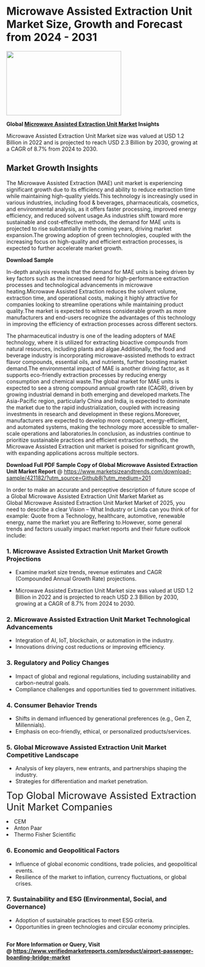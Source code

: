 <H1>Microwave Assisted Extraction Unit Market Size, Growth and Forecast from 2024 - 2031</H1><img class="aligncenter size-medium wp-image-584254" src="https://thirdeyenews.in/wp-content/uploads/2024/09/Global-Market-Research-300x168.jpeg" alt="" width="300" height="168" /><p><strong>Global&nbsp;<a href="https://www.marketsizeandtrends.com/download-sample/421182/?utm_source=Github8j?utm_medium=201">Microwave Assisted Extraction Unit Market</a> Insights</strong></p><p>Microwave Assisted Extraction Unit Market size was valued at USD 1.2 Billion in 2022 and is projected to reach USD 2.3 Billion by 2030, growing at a CAGR of 8.7% from 2024 to 2030.</p><p><h2>Market Growth Insights</h2> <p>The Microwave Assisted Extraction (MAE) unit market is experiencing significant growth due to its efficiency and ability to reduce extraction time while maintaining high-quality yields.This technology is increasingly used in various industries, including food & beverages, pharmaceuticals, cosmetics, and environmental analysis, as it offers faster processing, improved energy efficiency, and reduced solvent usage.As industries shift toward more sustainable and cost-effective methods, the demand for MAE units is projected to rise substantially in the coming years, driving market expansion.The growing adoption of green technologies, coupled with the increasing focus on high-quality and efficient extraction processes, is expected to further accelerate market growth.</p> <p><strong>Download Sample</strong></p> <p>In-depth analysis reveals that the demand for MAE units is being driven by key factors such as the increased need for high-performance extraction processes and technological advancements in microwave heating.Microwave Assisted Extraction reduces the solvent volume, extraction time, and operational costs, making it highly attractive for companies looking to streamline operations while maintaining product quality.The market is expected to witness considerable growth as more manufacturers and end-users recognize the advantages of this technology in improving the efficiency of extraction processes across different sectors.</p> <p>The pharmaceutical industry is one of the leading adopters of MAE technology, where it is utilized for extracting bioactive compounds from natural resources, including plants and algae.Additionally, the food and beverage industry is incorporating microwave-assisted methods to extract flavor compounds, essential oils, and nutrients, further boosting market demand.The environmental impact of MAE is another driving factor, as it supports eco-friendly extraction processes by reducing energy consumption and chemical waste.The global market for MAE units is expected to see a strong compound annual growth rate (CAGR), driven by growing industrial demand in both emerging and developed markets.The Asia-Pacific region, particularly China and India, is expected to dominate the market due to the rapid industrialization, coupled with increasing investments in research and development in these regions.Moreover, manufacturers are expected to develop more compact, energy-efficient, and automated systems, making the technology more accessible to smaller-scale operations and laboratories.In conclusion, as industries continue to prioritize sustainable practices and efficient extraction methods, the Microwave Assisted Extraction unit market is poised for significant growth, with expanding applications across multiple sectors.</p> <p><span class=""><strong>Download Full PDF Sample Copy of Global Microwave Assisted Extraction Unit Market Report</strong> @ <a href="https://www.marketsizeandtrends.com/download-sample/421182/?utm_source=Github8j?utm_medium=201" target="_blank">https://www.marketsizeandtrends.com/download-sample/421182/?utm_source=Github8j?utm_medium=201</a></span></p><p>In order to make an accurate and perceptive description of future scope of a Global&nbsp;Microwave Assisted Extraction Unit Market Market as Global&nbsp;Microwave Assisted Extraction Unit Market Market of 2025, you need to describe a clear Vision &ndash; What Industry or Linda can you think of for example: Quote from a Technology, healthcare, automotive, renewable energy, name the market you are Reffering to.However, some general trends and factors usually impact market reports and their future outlook include:</p><h3>1.&nbsp;<strong>Microwave Assisted Extraction Unit Market Growth Projections</strong></h3><ul><li>Examine market size trends, revenue estimates and CAGR (Compounded Annual Growth Rate) projections.</li><li><p>Microwave Assisted Extraction Unit Market size was valued at USD 1.2 Billion in 2022 and is projected to reach USD 2.3 Billion by 2030, growing at a CAGR of 8.7% from 2024 to 2030.</p></li></ul><h3>2.&nbsp;<strong>Microwave Assisted Extraction Unit Market Technological Advancements</strong></h3><ul><li>Integration of AI, IoT, blockchain, or automation in the industry.</li><li>Innovations driving cost reductions or improving efficiency.</li></ul><h3>3.&nbsp;<strong>Regulatory and Policy Changes</strong></h3><ul><li>Impact of global and regional regulations, including sustainability and carbon-neutral goals.</li><li>Compliance challenges and opportunities tied to government initiatives.</li></ul><h3>4.&nbsp;<strong>Consumer Behavior Trends</strong></h3><ul><li>Shifts in demand influenced by generational preferences (e.g., Gen Z, Millennials).</li><li>Emphasis on eco-friendly, ethical, or personalized products/services.</li></ul><h3>5.&nbsp;<strong>Global Microwave Assisted Extraction Unit Market Competitive Landscape</strong></h3><ul><li>Analysis of key players, new entrants, and partnerships shaping the industry.</li><li>Strategies for differentiation and market penetration.</li></ul><p data-pm-slice="1 1 []"><span style="color: inherit; font-family: inherit; font-size: 25px;">Top Global Microwave Assisted Extraction Unit Market Companies</span></p><div class="" data-test-id=""><p><li>CEM</li><li> Anton Paar</li><li> Thermo Fisher Scientific</li></p></div><h3>6.&nbsp;<strong>Economic and Geopolitical Factors</strong></h3><ul><li>Influence of global economic conditions, trade policies, and geopolitical events.</li><li>Resilience of the market to inflation, currency fluctuations, or global crises.</li></ul><h3>7.&nbsp;<strong>Sustainability and ESG (Environmental, Social, and Governance)</strong></h3><ul><li>Adoption of sustainable practices to meet ESG criteria.</li><li>Opportunities in green technologies and circular economy principles.</li></ul><h2><strong style="font-size: 14px;">For More Information or Query, Visit @&nbsp;</strong><a style="background-color: #ffffff; font-size: 14px;" href="https://www.marketsizeandtrends.com/report/microwave-assisted-extraction-unit-market/" target="_blank">https://www.verifiedmarketreports.com/product/airport-passenger-boarding-bridge-market</a></h2>